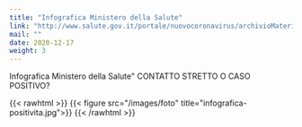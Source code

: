 ```yaml
---
title: "Infografica Ministero della Salute"
link: "http://www.salute.gov.it/portale/nuovocoronavirus/archivioMaterialiNuovoCoronavirus.jsp"
mail: ""
date: 2020-12-17
weight: 3
---
```


Infografica Ministero della Salute" CONTATTO STRETTO O CASO POSITIVO?

{{< rawhtml >}}
{{< figure src="/images/foto" title="infografica-positivita.jpg">}}
{{< /rawhtml >}}